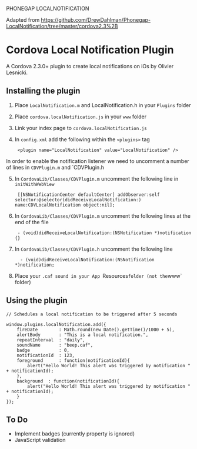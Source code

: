 PHONEGAP LOCALNOTIFICATION 

Adapted from https://github.com/DrewDahlman/Phonegap-LocalNotification/tree/master/cordova2.3%2B

Cordova Local Notification Plugin
=================================

A Cordova 2.3.0+ plugin to create local notifications on iOs by Olivier Lesnicki.


Installing the plugin
---------------------

1. Place `LocalNotification.m` and LocalNotification.h in your `Plugins` folder
2. Place `cordova.localNotification.js` in your `www` folder
3. Link your index page to `cordova.localNotification.js`
4. In `config.xml` add the following within the `<plugins>` tag

    	<plugin name="LocalNotification" value="LocalNotification" />

In order to enable the notification listener we need to uncomment a number of lines in `CDVPlugin.m` and `CDVPlugin.h

5. In `CordovaLib/Classes/CDVPlugin.m` uncomment the following line in `initWithWebView`

		[[NSNotificationCenter defaultCenter] addObserver:self selector:@selector(didReceiveLocalNotification:) name:CDVLocalNotification object:nil];

6. In `CordovaLib/Classes/CDVPlugin.m` uncomment the following lines at the end of the file

		- (void)didReceiveLocalNotification:(NSNotification *)notification {}

7. In `CordovaLib/Classes/CDVPlugin.h` uncomment the following line

		 - (void)didReceiveLocalNotification:(NSNotification *)notification;

8. Place your `.caf sound in your App `Resources` folder (not the `www` folder)


Using the plugin
----------------

	// Schedules a local notification to be triggered after 5 seconds

    window.plugins.localNotification.add({
		fireDate        : Math.round(new Date().getTime()/1000 + 5),
		alertBody       : "This is a local notification.",
		repeatInterval  : "daily",
		soundName       : "beep.caf",
		badge           : 0,
		notificationId  : 123,
		foreground      : function(notificationId){ 
			alert("Hello World! This alert was triggered by notification " + notificationId); 
		},
		background	: function(notificationId){
			alert("Hello World! This alert was triggered by notification " + notificationId);
		}    		
	});


To Do
-----

- Implement badges (currently property is ignored)
- JavaScript validation


